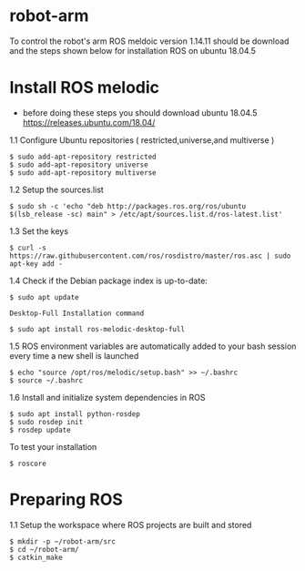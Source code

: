 # robot-arm
To control the robot's arm ROS meldoic version 1.14.11 should be download and the steps shown below for installation ROS on ubuntu 18.04.5 

# Install ROS melodic 
- before doing these steps you should download ubuntu 18.04.5 https://releases.ubuntu.com/18.04/
 
1.1 Configure Ubuntu repositories ( restricted,universe,and multiverse )
``` 
$ sudo add-apt-repository restricted
$ sudo add-apt-repository universe
$ sudo add-apt-repository multiverse
```

1.2 Setup the sources.list
``` 
$ sudo sh -c 'echo "deb http://packages.ros.org/ros/ubuntu $(lsb_release -sc) main" > /etc/apt/sources.list.d/ros-latest.list'

``` 

1.3 Set the keys
```
$ curl -s https://raw.githubusercontent.com/ros/rosdistro/master/ros.asc | sudo apt-key add -
```

1.4 Check if the Debian package index is up-to-date:
```
$ sudo apt update
```
    Desktop-Full Installation command
```
$ sudo apt install ros-melodic-desktop-full
```

1.5 ROS environment variables are automatically added to your bash session every time a new shell is launched
```
$ echo "source /opt/ros/melodic/setup.bash" >> ~/.bashrc
$ source ~/.bashrc
```

1.6 Install and initialize system dependencies in ROS
```
$ sudo apt install python-rosdep
$ sudo rosdep init
$ rosdep update
```

To test your installation
```
$ roscore
```

# Preparing ROS

 1.1  Setup the workspace where ROS projects are built and stored
 ```
$ mkdir -p ~/robot-arm/src
$ cd ~/robot-arm/
$ catkin_make
```


